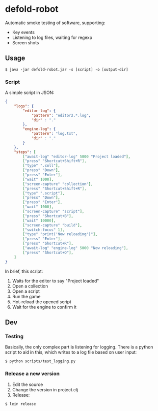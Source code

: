 # defold-robot

Automatic smoke testing of software, supporting:

* Key events
* Listening to log files, waiting for regexp
* Screen shots


## Usage

```shell
$ java -jar defold-robot.jar -s [script] -o [output-dir]
```

### Script

A simple script in JSON:

```json
{
	"logs": {
		"editor-log": {
			"pattern": "editor2.*.log",
			"dir" : "."
		},
		"engine-log": {
			"pattern": "log.txt",
			"dir" : "."
		}
	},
	"steps": [
		["await-log" "editor-log" 5000 "Project loaded"],
		["press" "Shortcut+Shift+R"],
		["type" ".coll"],
		["press" "Down"],
		["press" "Enter"],
		["wait" 1000],
		["screen-capture" "collection"],
		["press" "Shortcut+Shift+R"],
		["type" ".script"],
		["press" "Down"],
		["press" "Enter"],
		["wait" 1000],
		["screen-capture" "script"],
		["press" "Shortcut+B"],
		["wait" 10000],
		["screen-capture" "build"],
		["switch-focus" 1],
		["type" "print('Now reloading')"],
		["press" "Enter"],
		["press" "Shortcut+R"],
		["await-log" "engine-log" 5000 "Now reloading"],
		["press" "Shortcut+Q"],
	]
}
```

In brief, this script:

1. Waits for the editor to say "Project loaded"
2. Open a collection
3. Open a script
4. Run the game
5. Hot-reload the opened script
6. Wait for the engine to confirm it

## Dev

### Testing

Basically, the only complex part is listening for logging.
There is a python script to aid in this, which writes to a log file based on user input:

```shell
$ python scripts/test_logging.py
```

### Release a new version

1. Edit the source
2. Change the version in project.clj
3. Release:

```shell
$ lein release
```
